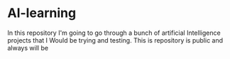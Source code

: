 # AI-learning
In this repository I'm going to go through a bunch of artificial Intelligence projects that I Would be trying and testing. This is repository is public and always will be 
